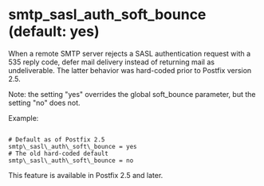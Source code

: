 # smtp_sasl_auth_soft_bounce (default: yes)
 When a remote SMTP server rejects a SASL authentication request
with a 535 reply code, defer mail delivery instead of returning
mail as undeliverable. The latter behavior was hard-coded prior to
Postfix version 2.5. 


 Note: the setting "yes" overrides the global soft\_bounce
parameter, but the setting "no" does not. 


 Example: 



```

# Default as of Postfix 2.5
smtp\_sasl\_auth\_soft\_bounce = yes
# The old hard-coded default
smtp\_sasl\_auth\_soft\_bounce = no

```

 This feature is available in Postfix 2.5 and later. 


